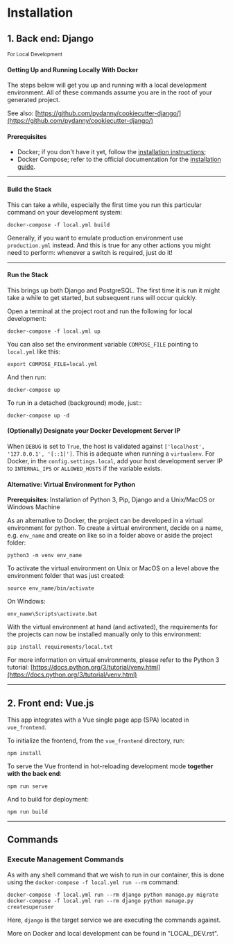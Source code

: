 # Installation

## 1. Back end: Django 
<small> For Local Development </small>

#### Getting Up and Running Locally With Docker


The steps below will get you up and running with a local development environment.
All of these commands assume you are in the root of your generated project.

See also: [https://github.com/pydanny/cookiecutter-django/](https://github.com/pydanny/cookiecutter-django/)


#### Prerequisites

* Docker; if you don't have it yet, follow the [installation instructions](https://docs.docker.com/install/#supported-platforms);
* Docker Compose; refer to the official documentation for the [installation guide](https://docs.docker.com/compose/install/).

---

#### Build the Stack

This can take a while, especially the first time you run this particular command on your development system:

    docker-compose -f local.yml build

Generally, if you want to emulate production environment use ``production.yml`` instead. And this is true for any other actions you might need to perform: whenever a switch is required, just do it!

---


#### Run the Stack

This brings up both Django and PostgreSQL. The first time it is run it might take a while to get started, but subsequent runs will occur quickly.

Open a terminal at the project root and run the following for local development:

    docker-compose -f local.yml up

You can also set the environment variable ``COMPOSE_FILE`` pointing to ``local.yml`` like this:

    export COMPOSE_FILE=local.yml

And then run:

    docker-compose up

To run in a detached (background) mode, just::

    docker-compose up -d


#### (Optionally) Designate your Docker Development Server IP

When ``DEBUG`` is set to ``True``, the host is validated against ``['localhost', '127.0.0.1', '[::1]']``. This is adequate when running a ``virtualenv``. For Docker, in the ``config.settings.local``, add your host development server IP to ``INTERNAL_IPS`` or ``ALLOWED_HOSTS`` if the variable exists.


#### Alternative: Virtual Environment for Python

**Prerequisites**: Installation of Python 3, Pip, Django and a Unix/MacOS or Windows Machine

As an alternative to Docker, the project can be developed in a virtual environment for python.
To create a virtual environment, decide on a name, e.g. `env_name` and create on like so in a folder above or aside the project folder:
    
    python3 -m venv env_name

To activate the virtual environment on Unix or MacOS on a level above the environment folder that was just created:

    source env_name/bin/activate

On Windows:

    env_name\Scripts\activate.bat

With the virtual environment at hand (and activated), the requirements for the projects can now be installed manually only to this environment:

    pip install requirements/local.txt


For more information on virtual environments, please refer to the Python 3 tutorial: [https://docs.python.org/3/tutorial/venv.html](https://docs.python.org/3/tutorial/venv.html)


---

## 2. Front end: Vue.js


This app integrates with a Vue single page app (SPA) located in ``vue_frontend``.

To initialize the frontend, from the ``vue_frontend`` directory, run:

    npm install

To serve the Vue frontend in hot-reloading development mode **together with the back end**:

    npm run serve

And to build for deployment:

    npm run build


---

## Commands

### Execute Management Commands

As with any shell command that we wish to run in our container, this is done using the ``docker-compose -f local.yml run --rm`` command:

    docker-compose -f local.yml run --rm django python manage.py migrate
    docker-compose -f local.yml run --rm django python manage.py createsuperuser

Here, ``django`` is the target service we are executing the commands against.


More on Docker and local development can be found in "LOCAL_DEV.rst".
